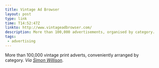 ```yaml
---
title: Vintage Ad Browser
layout: post
type: link
time: T14:52:47Z
linkto: http://www.vintageadbrowser.com/
description: More than 100,000 advertisements, organised by category.
tags:
 - advertising
---
```


More than 100,000 vintage print adverts, conveniently arranged by category. _Via [Simon Willison](http://simonwillison.net/2010/Jan/6/vintage/)_.
